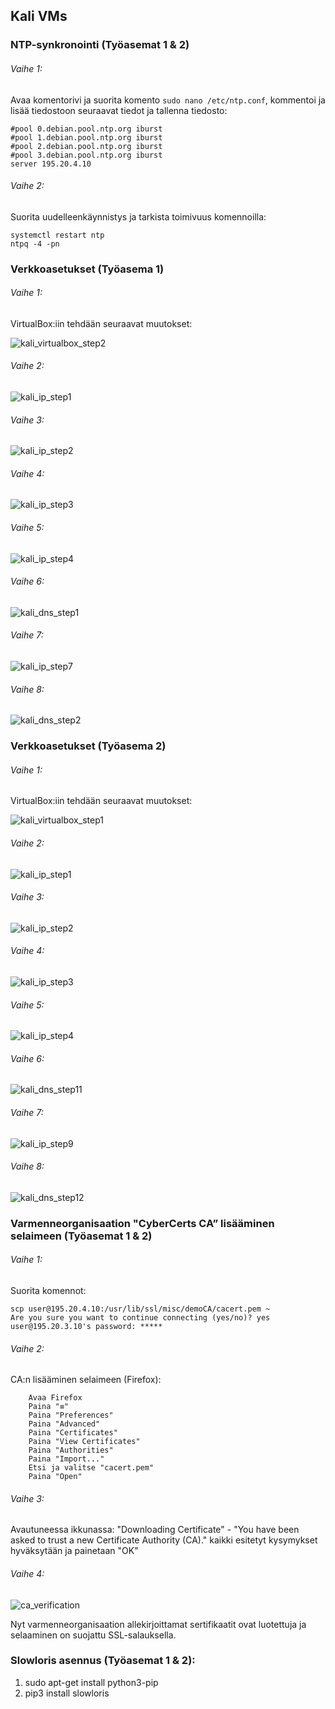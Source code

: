 ## Kali VMs

### NTP-synkronointi (Työasemat 1 & 2)

###### Vaihe 1:

Avaa komentorivi ja suorita komento ```sudo nano /etc/ntp.conf```, kommentoi ja lisää tiedostoon seuraavat tiedot ja tallenna tiedosto:

```
#pool 0.debian.pool.ntp.org iburst
#pool 1.debian.pool.ntp.org iburst
#pool 2.debian.pool.ntp.org iburst
#pool 3.debian.pool.ntp.org iburst
server 195.20.4.10
```

###### Vaihe 2:

Suorita uudelleenkäynnistys ja tarkista toimivuus komennoilla:

```
systemctl restart ntp
ntpq -4 -pn
``` 

### Verkkoasetukset (Työasema 1)

###### Vaihe 1:

VirtualBox:iin tehdään seuraavat muutokset:

![kali_virtualbox_step2](https://user-images.githubusercontent.com/16650292/32947333-0a5af218-cba4-11e7-9529-ceab7ddcd744.png)

###### Vaihe 2:

![kali_ip_step1](https://user-images.githubusercontent.com/16650292/32936857-9ffbac7a-cb7e-11e7-90ab-18233e80ebc7.png)

###### Vaihe 3:

![kali_ip_step2](https://user-images.githubusercontent.com/16650292/32936858-a0180b22-cb7e-11e7-9362-ab4fa39a14d0.png)

###### Vaihe 4:

![kali_ip_step3](https://user-images.githubusercontent.com/16650292/32936859-a03422da-cb7e-11e7-8692-169de5668de1.png)

###### Vaihe 5:

![kali_ip_step4](https://user-images.githubusercontent.com/16650292/32936860-a04fd8e0-cb7e-11e7-93f9-a9819ab7ca10.png)

###### Vaihe 6:

![kali_dns_step1](https://user-images.githubusercontent.com/16650292/32942382-934310c8-cb91-11e7-9b69-1317b65ac43c.png)

###### Vaihe 7:

![kali_ip_step7](https://user-images.githubusercontent.com/16650292/32936864-a0a5095a-cb7e-11e7-9419-1e937450c2de.png)

###### Vaihe 8:

![kali_dns_step2](https://user-images.githubusercontent.com/16650292/32942383-935e8dc6-cb91-11e7-86a0-d5867d316bf8.png)

### Verkkoasetukset (Työasema 2)

###### Vaihe 1:

VirtualBox:iin tehdään seuraavat muutokset:

![kali_virtualbox_step1](https://user-images.githubusercontent.com/16650292/32947332-0a3dba04-cba4-11e7-86fd-7c0151903414.png)

###### Vaihe 2:

![kali_ip_step1](https://user-images.githubusercontent.com/16650292/32936857-9ffbac7a-cb7e-11e7-90ab-18233e80ebc7.png)

###### Vaihe 3:

![kali_ip_step2](https://user-images.githubusercontent.com/16650292/32936858-a0180b22-cb7e-11e7-9362-ab4fa39a14d0.png)

###### Vaihe 4:

![kali_ip_step3](https://user-images.githubusercontent.com/16650292/32936859-a03422da-cb7e-11e7-8692-169de5668de1.png)

###### Vaihe 5:

![kali_ip_step4](https://user-images.githubusercontent.com/16650292/32936860-a04fd8e0-cb7e-11e7-93f9-a9819ab7ca10.png)

###### Vaihe 6:

![kali_dns_step11](https://user-images.githubusercontent.com/16650292/32942384-937a4b10-cb91-11e7-8d67-1e3c00d100a3.png)

###### Vaihe 7:

![kali_ip_step9](https://user-images.githubusercontent.com/16650292/32936985-27c93b18-cb7f-11e7-99c1-84d833377285.png)

###### Vaihe 8:

![kali_dns_step12](https://user-images.githubusercontent.com/16650292/32942381-932735ec-cb91-11e7-8a8c-7ed3ea0bf220.png)


### Varmenneorganisaation "CyberCerts CA” lisääminen selaimeen (Työasemat 1 & 2)

###### Vaihe 1:

Suorita komennot:

```
scp user@195.20.4.10:/usr/lib/ssl/misc/demoCA/cacert.pem ~
Are you sure you want to continue connecting (yes/no)? yes
user@195.20.3.10's password: *****
``` 

###### Vaihe 2:

CA:n lisääminen selaimeen (Firefox):

        Avaa Firefox
        Paina "≡"
        Paina "Preferences"
        Paina "Advanced"
        Paina "Certificates"
        Paina "View Certificates"
        Paina "Authorities"
        Paina "Import..."
        Etsi ja valitse "cacert.pem"
        Paina "Open"
        
        
###### Vaihe 3:    

Avautuneessa ikkunassa: "Downloading Certificate" - "You have been asked to trust a new Certificate Authority (CA)." kaikki esitetyt kysymykset hyväksytään ja painetaan "OK"


###### Vaihe 4:   

![ca_verification](https://user-images.githubusercontent.com/16650292/32949655-54915ca2-cbac-11e7-891b-b2a5c3a4b35b.png)

Nyt varmenneorganisaation allekirjoittamat sertifikaatit ovat luotettuja ja selaaminen on suojattu SSL-salauksella.

### Slowloris asennus (Työasemat 1 & 2):

1) sudo apt-get install python3-pip
2) pip3 install slowloris
